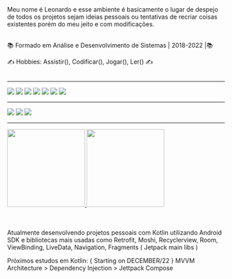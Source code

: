 <br/><br/>
 Meu nome é Leonardo e esse ambiente é basicamente o lugar de despejo de todos os projetos sejam ideias pessoais ou tentativas de recriar coisas existentes porém do meu jeito e com modificações. 
<br/><br/>

📚 Formado em Análise e Desenvolvimento de Sistemas | 2018-2022 |📚

✍ Hobbies: Assistir(), Codificar(), Jogar(), Ler() ✍
<br/><br/>

<!-- 🖊️ Codepen: [Leozinho](https://codepen.io/leozinhozddev) 🖊️-->
---
![](https://img.shields.io/badge/HTML5-E34F26?style=for-the-badge&logo=html5&logoColor=white)
![](https://img.shields.io/badge/CSS3-1572B6?style=for-the-badge&logo=css3&logoColor=white)
![](https://img.shields.io/badge/JavaScript-F7DF1E?style=for-the-badge&logo=javascript&logoColor=black)
![](https://img.shields.io/badge/Sass-CC6699?style=for-the-badge&logo=sass&logoColor=white)
![](https://img.shields.io/badge/Vue.js-35495E?style=for-the-badge&logo=vue.js&logoColor=4FC08D)
![](https://img.shields.io/badge/kotlin-%230095D5.svg?style=for-the-badge&logo=kotlin&logoColor=white)
![](https://img.shields.io/badge/figma-%23F24E1E.svg?style=for-the-badge&logo=figma&logoColor=white)

---

<div>
  <a href="https://codepen.io/leozinhozddev" target="_blank"><img src="https://img.shields.io/badge/Codepen-000000?style=for-the-badge&logo=codepen&logoColor=white" target="_blank"></a>
  <a href="https://github.com/lsortudo" target="_blank"><img src="https://img.shields.io/badge/github-%23121011.svg?style=for-the-badge&logo=github&logoColor=white" target="_blank"></a>
  <a href="https://www.linkedin.com/in/leozinhozd/" target="_blank"><img src="https://img.shields.io/badge/linkedin-%230077B5.svg?style=for-the-badge&logo=linkedin&logoColor=white" target="_blank"></a>
</div>

---


<div>
  <a href="https://github.com/lsortudo">
  <img height="180em" src="https://github-readme-stats.vercel.app/api?username=Lsortudo&show_icons=true&theme=dark&include_all_commits=true&count_private=true">
  <img height="180em" src="https://github-readme-stats.vercel.app/api/top-langs/?username=Lsortudo&layout=compact&langs_count=6&theme=dark">
  <a/>
</div>

 
  <br/><br/>
Atualmente desenvolvendo projetos pessoais com Kotlin utilizando Android SDK e bibliotecas mais usadas como Retrofit, Moshi, Recyclerview, Room, ViewBinding, LiveData, Navigation, Fragments ( Jetpack main libs )

Próximos estudos em Kotlin:   { Starting on DECEMBER/22 } MVVM Architecture > Dependency Injection > Jettpack Compose
  
  
  
  
  
  
<!--
**Lsortudo/Lsortudo** is a ✨ _special_ ✨ repository because its `README.md` (this file) appears on your GitHub profile.

Here are some ideas to get you started:

- 🔭 I’m currently working on ...
- 🌱 I’m currently learning ...
- 👯 I’m looking to collaborate on ...
- 🤔 I’m looking for help with ...
- 💬 Ask me about ...
- 📫 How to reach me: ...
- 😄 Pronouns: ...
- ⚡ Fun fact: ...
-->
